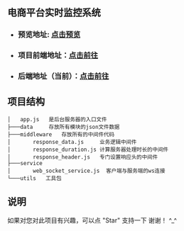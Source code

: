 ## 电商平台实时监控系统

- ### 预览地址: [点击预览](http://visual.sakuramk.cn/#/home)

- ### 项目前端地址：[点击前往](https://github.com/HackerMac/visualization_real_time_monitoring_system_front)

- ### 后端地址（当前）：[点击前往](https://github.com/HackerMac/visualization_real_time_monitoring_system_backend)



## 项目结构

```
│   app.js   是后台服务器的入口文件
├───data     存放所有模块的json文件数据
├───middleware   存放所有的中间件代码
│       response_data.js     业务逻辑中间件
│       response_duration.js 计算服务器处理时长的中间件
│       response_header.js   专门设置响应头的中间件
├───service	
│       web_socket_service.js  客户端与服务端的ws连接
└───utils	工具包  
```



## 说明

如果对您对此项目有兴趣，可以点 "Star" 支持一下 谢谢！ ^_^
